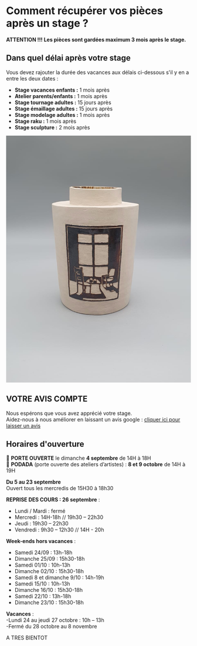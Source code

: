 # Comment récupérer vos pièces après un stage ?
**ATTENTION !!! Les pièces sont gardées maximum 3 mois après le stage.**  
  

## Dans quel délai après votre stage  

Vous devez rajouter la durée des vacances aux délais ci-dessous s'il y en a entre les deux dates :  
- **Stage vacances enfants :** 1 mois après 
- **Atelier parents/enfants :** 1 mois après 
- **Stage tournage adultes :** 15 jours après 
- **Stage émaillage adultes :** 15 jours après 
- **Stage modelage adultes :** 1 mois après 
- **Stage raku :** 1 mois après 
- **Stage sculpture :**  2 mois après 


<img src="/images/vase-poterie-modelage_atelier-fans-de-terre.jpeg" class="image-stage">  
  
  
## VOTRE AVIS COMPTE
Nous espérons que vous avez apprécié votre stage.  
Aidez-nous à nous améliorer en laissant un avis google : [cliquer ici pour laisser un avis](https://g.page/fansdeterre/review?gm)  

## Horaires d'ouverture         
🌟 **PORTE OUVERTE** le dimanche **4 septembre** de 14H à 18H  
🌟 **PODADA** (porte ouverte des ateliers d’artistes) : **8 et 9 octobre** de 14H à 19H  

**Du 5 au 23 septembre**  
Ouvert tous les mercredis de 15H30 à 18h30

**REPRISE DES COURS : 26 septembre** :   
- Lundi / Mardi : fermé  
- Mercredi : 14H-18h // 19h30 – 22h30  
- Jeudi : 19h30 – 22h30  
- Vendredi : 9h30 – 12h30 // 14H - 20h  

**Week-ends hors vacances** :   
- Samedi 24/09 : 13h-18h        
- Dimanche 25/09 : 15h30-18h   
- Samedi 01/10 : 10h-13h  
- Dimanche 02/10 : 15h30-18h   
- Samedi 8 et dimanche 9/10 : 14h-19h         
- Samedi 15/10 : 10h-13h        
- Dimanche 16/10 : 15h30-18h   
- Samedi 22/10 : 13h-18h   
- Dimanche 23/10 : 15h30-18h   

 **Vacances** :   
-Lundi 24 au jeudi 27 octobre : 10h – 13h  
-Fermé du 28 octobre au 8 novembre   

   


       
  
A TRES BIENTOT  

